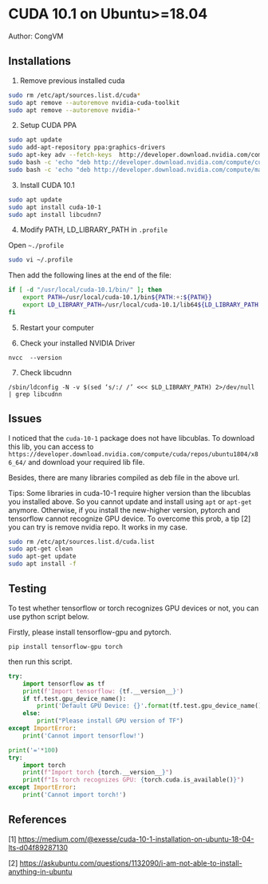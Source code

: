 # CUDA 10.1 on Ubuntu>=18.04

Author: CongVM

## Installations

1. Remove previous installed cuda

```bash
sudo rm /etc/apt/sources.list.d/cuda*
sudo apt remove --autoremove nvidia-cuda-toolkit
sudo apt remove --autoremove nvidia-*
```

2. Setup CUDA PPA 

```bash
sudo apt update
sudo add-apt-repository ppa:graphics-drivers
sudo apt-key adv --fetch-keys  http://developer.download.nvidia.com/compute/cuda/repos/ubuntu1804/x86_64/7fa2af80.pub
sudo bash -c 'echo "deb http://developer.download.nvidia.com/compute/cuda/repos/ubuntu1804/x86_64 /" > /etc/apt/sources.list.d/cuda.list'
sudo bash -c 'echo "deb http://developer.download.nvidia.com/compute/machine-learning/repos/ubuntu1804/x86_64 /" > /etc/apt/sources.list.d/cuda_learn.list'
```

3. Install CUDA 10.1

```bash
sudo apt update
sudo apt install cuda-10-1
sudo apt install libcudnn7
```

4. Modify PATH, LD_LIBRARY_PATH in `.profile`

Open `~./profile`

```bash
sudo vi ~/.profile
```

Then add the following lines at the end of the file:

```bash
if [ -d "/usr/local/cuda-10.1/bin/" ]; then
    export PATH=/usr/local/cuda-10.1/bin${PATH:+:${PATH}}
    export LD_LIBRARY_PATH=/usr/local/cuda-10.1/lib64${LD_LIBRARY_PATH:+:${LD_LIBRARY_PATH}}
fi
```

5. Restart your computer

6. Check your installed NVIDIA Driver

`nvcc  --version`

7. Check libcudnn

`/sbin/ldconfig -N -v $(sed ‘s/:/ /’ <<< $LD_LIBRARY_PATH) 2>/dev/null | grep libcudnn`

## Issues

I noticed that the `cuda-10-1` package does not have libcublas. To download this lib, you can access to `https://developer.download.nvidia.com/compute/cuda/repos/ubuntu1804/x86_64/` and download your required lib file. 

Besides, there are many libraries compiled as deb file in the above url. 

Tips:
Some libraries in cuda-10-1 require higher version than the libcublas you installed above.
So you cannot update and install using `apt` or `apt-get` anymore. Otherwise, if you install the new-higher version, pytorch and tensorflow cannot recognize GPU device.
To overcome this prob, a tip [2] you can try is remove nvidia repo. It works in my case.

```bash
sudo rm /etc/apt/sources.list.d/cuda.list
sudo apt-get clean
sudo apt-get update
sudo apt install -f
```

## Testing

To test whether tensorflow or torch recognizes GPU devices or not, you can use python script below.

Firstly, please install tensorflow-gpu and pytorch.
```
pip install tensorflow-gpu torch
```

then run this script.

```python
try:
    import tensorflow as tf
    print(f'Import tensorflow: {tf.__version__}')
    if tf.test.gpu_device_name(): 
        print('Default GPU Device: {}'.format(tf.test.gpu_device_name()))
    else:
	    print("Please install GPU version of TF")
except ImportError:
    print('Cannot import tensorflow!')

print('='*100)
try:
    import torch
    print(f"Import torch {torch.__version__}")
    print(f"Is torch recognizes GPU: {torch.cuda.is_available()}")
except ImportError:
    print('Cannot import torch!')
```


## References

[1] https://medium.com/@exesse/cuda-10-1-installation-on-ubuntu-18-04-lts-d04f89287130

[2] https://askubuntu.com/questions/1132090/i-am-not-able-to-install-anything-in-ubuntu

